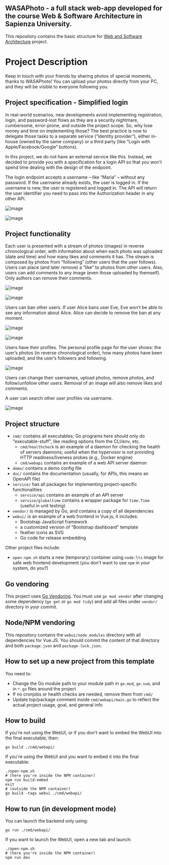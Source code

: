 ## WASAPhoto - a full stack web-app developed for the course Web & Software Architecture in Sapienza University.

This repository contains the basic structure for [Web and Software Architecture](http://gamificationlab.uniroma1.it/en/wasa/) project.

# Project Description

 

Keep in touch with your friends by sharing photos of special moments, thanks to WASAPhoto! You can
upload your photos directly from your PC, and they will be visible to everyone following you.

## Project specification - Simplified login

In real-world scenarios, new developments avoid implementing registration, login, and password-lost
flows as they are a security nightmare, cumbersome, error-prone, and outside the project scope. So,
why lose money and time on implementing those? The best practice is now to delegate those tasks to
a separate service (“identity provider”), either in-house (owned by the same company) or a third party
(like “Login with Apple/Facebook/Google” buttons).

In this project, we do not have an external service like this. Instead, we decided to provide you with a
specification for a login API so that you won’t spend time dealing with the design of the endpoint. 

The login endpoint accepts a username – like “Maria” – without any password. If the username already
exists, the user is logged in. If the username is new, the user is registered and logged in. The API will
return the user identifier you need to pass into the Authorization header in any other API.

![image](https://github.com/user-attachments/assets/13f61198-80a6-45fb-9938-b521916b0393)


![image](https://github.com/user-attachments/assets/fba9801b-d0de-4773-b5d1-7d4035bec035)

## Project functionality 

Each user is presented with a stream of photos (images) in reverse chronological order, with
information about when each photo was uploaded (date and time) and how many likes and comments
it has. The stream is composed by photos from “following” (other users that the user follows). Users
can place (and later remove) a “like” to photos from other users. Also, users can add comments to any
image (even those uploaded by themself). Only authors can remove their comments.

![image](https://github.com/user-attachments/assets/619f458b-dbe7-453e-8b3c-91e4b4c3e94f)

![image](https://github.com/user-attachments/assets/98a7d256-251e-4844-bdc5-a8e459dceef1)


Users can ban other users. If user Alice bans user Eve, Eve won’t be able to see any information about
Alice. Alice can decide to remove the ban at any moment.


![image](https://github.com/user-attachments/assets/2b91074a-ae77-4021-8195-f420c7e9d1fe)


![image](https://github.com/user-attachments/assets/05f118f0-fa34-4dff-bccb-c5c5edbfda37)




Users have their profiles. The personal profile page for the user shows: the user’s photos (in reverse
chronological order), how many photos have been uploaded, and the user’s followers and following.

![image](https://github.com/user-attachments/assets/4d8dbeb3-8907-4893-9c3c-7f2094874076)



Users can change their usernames, upload photos, remove photos, and follow/unfollow other users.
Removal of an image will also remove likes and comments.

A user can search other user profiles via username.

![image](https://github.com/user-attachments/assets/d5b66c7b-0b9d-42e5-a6dd-e5bf0c51ab36)


## Project structure

* `cmd/` contains all executables; Go programs here should only do "executable-stuff", like reading options from the CLI/env, etc.
	* `cmd/healthcheck` is an example of a daemon for checking the health of servers daemons; useful when the hypervisor is not providing HTTP readiness/liveness probes (e.g., Docker engine)
	* `cmd/webapi` contains an example of a web API server daemon
* `demo/` contains a demo config file
* `doc/` contains the documentation (usually, for APIs, this means an OpenAPI file)
* `service/` has all packages for implementing project-specific functionalities
	* `service/api` contains an example of an API server
	* `service/globaltime` contains a wrapper package for `time.Time` (useful in unit testing)
* `vendor/` is managed by Go, and contains a copy of all dependencies
* `webui/` is an example of a web frontend in Vue.js; it includes:
	* Bootstrap JavaScript framework
	* a customized version of "Bootstrap dashboard" template
	* feather icons as SVG
	* Go code for release embedding

Other project files include:
* `open-npm.sh` starts a new (temporary) container using `node:lts` image for safe web frontend development (you don't want to use `npm` in your system, do you?)

## Go vendoring

This project uses [Go Vendoring](https://go.dev/ref/mod#vendoring). You must use `go mod vendor` after changing some dependency (`go get` or `go mod tidy`) and add all files under `vendor/` directory in your commit.


## Node/NPM vendoring

This repository contains the `webui/node_modules` directory with all dependencies for Vue.JS. You should commit the content of that directory and both `package.json` and `package-lock.json`.

## How to set up a new project from this template

You need to:

* Change the Go module path to your module path in `go.mod`, `go.sum`, and in `*.go` files around the project
* If no cronjobs or health checks are needed, remove them from `cmd/`
* Update top/package comment inside `cmd/webapi/main.go` to reflect the actual project usage, goal, and general info

## How to build

If you're not using the WebUI, or if you don't want to embed the WebUI into the final executable, then:

```shell
go build ./cmd/webapi/
```

If you're using the WebUI and you want to embed it into the final executable:

```shell
./open-npm.sh
# (here you're inside the NPM container)
npm run build-embed
exit
# (outside the NPM container)
go build -tags webui ./cmd/webapi/
```

## How to run (in development mode)

You can launch the backend only using:

```shell
go run ./cmd/webapi/
```

If you want to launch the WebUI, open a new tab and launch:

```shell
./open-npm.sh
# (here you're inside the NPM container)
npm run dev
```

